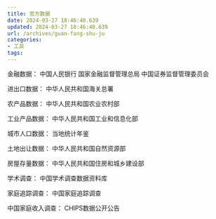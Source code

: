 ```yaml
---
title: 官方数据
date: 2024-03-27 18:46:40.639
updated: 2024-03-27 18:46:40.639
url: /archives/guan-fang-shu-ju
categories: 
- 工具
tags: 
---
```


金融数据：
中国人民银行
国家金融监督管理总局
中国证券监督管理委员会

进出口数据：
中华人民共和国海关总署

农产品数据：
中华人民共和国农业农村部

工业产品数据：
中华人民共和国工业和信息化部

城市人口数据：
当地统计年鉴

土地出让数据：
中华人民共和国自然资源部

房屋存量数据：
中华人民共和国住房和城乡建设部

学术调查：
中国学术调查数据资料库

家庭追踪调查：
中国家庭追踪调查

中国家庭收入调查：
CHIPS数据公开公告